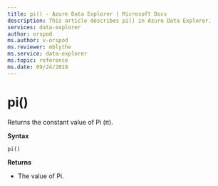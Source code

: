 ```yaml
---
title: pi() - Azure Data Explorer | Microsoft Docs
description: This article describes pi() in Azure Data Explorer.
services: data-explorer
author: orspod
ms.author: v-orspod
ms.reviewer: mblythe
ms.service: data-explorer
ms.topic: reference
ms.date: 09/24/2018
---
```

# pi()

Returns the constant value of Pi (π).

**Syntax**

`pi()`

**Returns**

* The value of Pi.